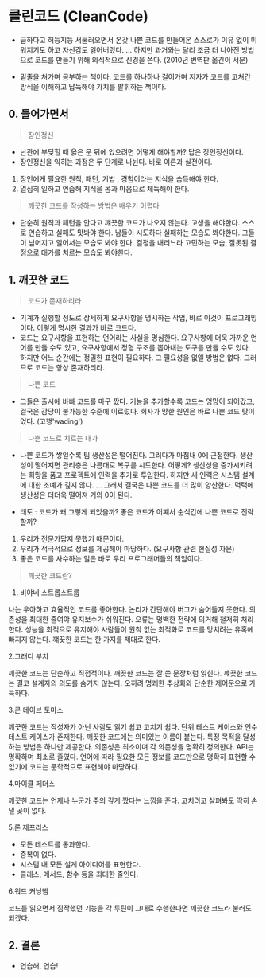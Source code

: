 # 클린코드 (CleanCode)

- 급하다고 허둥지둥 서둘러오면서 온갖 나쁜 코드를 만들어온 스스로가 이유 없이 미워지기도 하고 자신감도 잃어버렸다. ...
하지만 과거와는 달리 조금 더 나아진 방법으로 코드를 만들기 위해 의식적으로 신경을 쓴다.
(2010년 변역판 옮긴이 서문)

- 밑줄을 쳐가며 공부하는 책이다. 코드를 하나하나 걸어가며 저자가 코드를 고쳐간 방식을 이해하고 납득해야 가치를 발휘하는 책이다.

## 0. 들어가면서

> 장인정신
- 난관에 부딪힐 때 옳은 문 뒤에 있으려면 어떻게 해야할까? 답은 장인정신이다.
- 장인정신을 익히는 과정은 두 단계로 나뉜다. 바로 이론과 실전이다.
1. 장인에게 필요한 원칙, 패턴, 기법 , 경험이라는 지식을 습득해야 한다.
2. 열심히 일하고 연습해 지식을 몸과 마음으로 체득해야 한다.

> 깨끗한 코드를 작성하는 방법은 배우기 어렵다
- 단순히 원칙과 패턴을 안다고 꺠끗한 코드가 나오지 않는다. 고생을 해야한다. 스스로 연습하고 실패도 맛봐야 한다. 
남들이 시도하다 실패하는 모습도 봐야한다. 그들이 넘어지고 일어서는 모습도 봐야 한다. 
결정을 내리느라 고민하는 모습, 잘못된 결정으로 대가를 치르는 모습도 봐야한다.

## 1. 깨끗한 코드

> 코드가 존재하리라
- 기계가 실행할 정도로 상세하게 요구사항을 명시하는 작업, 바로 이것이 프로그래밍이다. 이렇게 명시한 결과가 바로 코드다.
- 코드는 요구사항을 표현하는 언어라는 사실을 명심한다. 요구사항에 더욱 가까운 언어를 만들 수도 있고, 요구사항에서 정형 구조를 뽑아내는 도구를 만들 수도 있다. 
하지만 어느 순간에는 정밀한 표현이 필요하다. 그 필요성을 없앨 방법은 없다. 그러므로 코드는 항상 존재하리라.

> 나쁜 코드
- 그들은 출시에 바빠 코드를 마구 짰다. 기능을 추가할수록 코드는 엉망이 되어갔고, 결국은 감당이 불가능한 수준에 이르렀다.
회사가 망한 원인은 바로 나쁜 코드 탓이었다. (고행'wading')

> 나쁜 코드로 치르는 대가
- 나쁜 코드가 쌓일수록 팀 생산성은 떨어진다. 그러다가 마침내 0에 근접한다. 
생산성이 떨어지면 관리층은 나름대로 복구를 시도한다. 어떻게? 생산성을 증가시키려는 희망을 품고 프로젝트에 인력을 추가로 투입한다.
하지만 새 인력은 시스템 설계에 대한 조예가 깊지 않다. ... 그래서 결국은 나쁜 코드를 더 많이 양산한다. 
덕택에 생산성은 더더욱 떨어져 거의 0이 된다.

- 태도 : 코드가 왜 그렇게 되었을까? 좋은 코드가 어쨰서 순식간에 나쁜 코드로 전략할까?
1. 우리가 전문가답지 못했기 때문이다.
2. 우리가 적극적으로 정보를 제공해야 마땅하다. (요구사항 관련 현실성 자문)
3. 좋은 코드를 사수하는 일은 바로 우리 프로그래머들의 책임이다.

> 깨끗한 코드란?

1. 비야네 스트롭스트룹

나는 우아하고 효율적인 코드를 좋아한다. 논리가 간단해야 버그가 숨어들지 못한다. 의존성을 최대한 줄여야 유지보수가 쉬워진다.
오류는 명백한 전략에 의거해 철저히 처리한다. 성능을 최적으로 유지해야 사람들이 원칙 없는 최적화로 코드를 망치려는 유혹에 빠지지 않는다. 
꺠끗한 코드는 한 가지를 제대로 한다.

2.그래디 부치

깨끗한 코드는 단순하고 직접적이다. 깨끗한 코드는 잘 쓴 문장처럼 읽힌다. 꺠끗한 코드는 결코 설계자의 의도를 숨기지 않는다.
오히려 명쾌한 추상화와 단순한 제어문으로 가득하다.

3.큰 데이브 토마스

꺠끗한 코드는 작성자가 아닌 사람도 읽기 쉽고 고치기 쉽다. 단위 테스트 케이스와 인수 테스트 케이스가 존재한다.
깨끗한 코드에는 의미있는 이름이 붙는다. 특정 목적을 달성하는 방법은 하나만 제공한다. 의존성은 최소이며 각 의존성을 명확히 정의한다.
API는 명확하며 최소로 줄였다. 언어에 따라 필요한 모든 정보를 코드만으로 명확히 표현할 수 없기에 코드는 문학적으로 표현해야 마땅하다.

4.마이클 페더스

꺠끗한 코드는 언제나 누군가 주의 깊게 짰다는 느낌을 준다. 고치려고 살펴봐도 딱히 손 댈 곳이 없다.

5.론 제프리스

- 모든 테스트를 통과한다.
- 중복이 없다.
- 시스템 내 모든 설계 아이디어를 표현한다.
- 클래스, 메서드, 함수 등을 최대한 줄인다.

6.워드 커닝햄

코드를 읽으면서 짐작했던 기능을 각 루틴이 그대로 수행한다면 깨끗한 코드라 불러도 되겠다.

## 2. 결론
- 연습해, 연습!